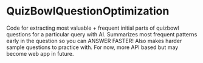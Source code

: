 # QuizBowlQuestionOptimization
Code for extracting most valuable + frequent initial parts of quizbowl questions for a particular query with AI.
Summarizes most frequent patterns early in the question so you can ANSWER FASTER! Also makes harder sample questions to practice with.
For now, more API based but may become web app in future.
